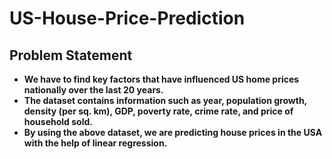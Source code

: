 # US-House-Price-Prediction

<h2>Problem Statement</h2>

* **We have to find key factors that have influenced US home prices nationally over the last 20 years.**
* **The dataset contains information such as year, population growth, density (per sq. km), GDP, poverty rate, crime rate, and price of household sold.**
* **By using the above dataset, we are predicting house prices in the USA with the help of linear regression.**
